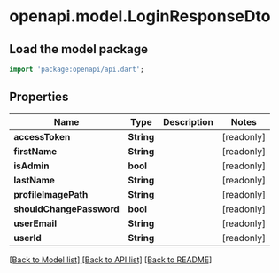 # openapi.model.LoginResponseDto

## Load the model package
```dart
import 'package:openapi/api.dart';
```

## Properties
Name | Type | Description | Notes
------------ | ------------- | ------------- | -------------
**accessToken** | **String** |  | [readonly] 
**firstName** | **String** |  | [readonly] 
**isAdmin** | **bool** |  | [readonly] 
**lastName** | **String** |  | [readonly] 
**profileImagePath** | **String** |  | [readonly] 
**shouldChangePassword** | **bool** |  | [readonly] 
**userEmail** | **String** |  | [readonly] 
**userId** | **String** |  | [readonly] 

[[Back to Model list]](../README.md#documentation-for-models) [[Back to API list]](../README.md#documentation-for-api-endpoints) [[Back to README]](../README.md)



